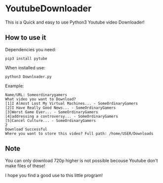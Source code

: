 # YoutubeDownloader

This is a Quick and easy to use Python3 Youtube video Downloader!

## How to use it

Dependencies you need:

`pip3 install pytube`

When installed use:

`python3 Downloader.py`

Example:

```
Name/URL: Someordinarygamers
What video you want to Download?
[1]I Almost Lost My Virtual Machines... - SomeOrdinaryGamers
[2]I Have Really Good News... - SomeOrdinaryGamers
[3]Worst Game Ever... - SomeOrdinaryGamers
[4]addressing a controversy... - SomeOrdinaryGamers
[5]Cancel Culture... - SomeOrdinaryGamers
2
Download Successful
Where you want to store this video? Full path: /home/USER/Downloads
```

## Note
You can only download 720p higher is not possible becouse Youtube don't make files of these!

I hope you find a good use to this little program!
